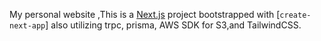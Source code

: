 My personal website ,This is a [Next.js](https://nextjs.org/) project bootstrapped with [`create-next-app`] also utilizing trpc, prisma, AWS SDK for S3,and TailwindCSS.



